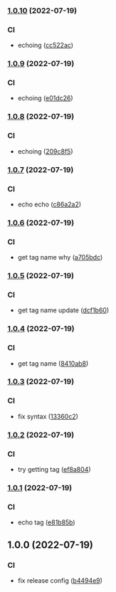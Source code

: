 ### [1.0.10](https://github.com/taylorlroberts7/update-remote-version-manifest-action/compare/v1.0.9...v1.0.10) (2022-07-19)


### CI

* echoing ([cc522ac](https://github.com/taylorlroberts7/update-remote-version-manifest-action/commit/cc522acebc5dade80eeed97997e59ae12bd3d430))

### [1.0.9](https://github.com/taylorlroberts7/update-remote-version-manifest-action/compare/v1.0.8...v1.0.9) (2022-07-19)


### CI

* echoing ([e01dc26](https://github.com/taylorlroberts7/update-remote-version-manifest-action/commit/e01dc26ab200349c1520e163cba40ae74526c549))

### [1.0.8](https://github.com/taylorlroberts7/update-remote-version-manifest-action/compare/v1.0.7...v1.0.8) (2022-07-19)


### CI

* echoing ([209c8f5](https://github.com/taylorlroberts7/update-remote-version-manifest-action/commit/209c8f50a598238b1180c1165d3e1b840afa8f29))

### [1.0.7](https://github.com/taylorlroberts7/update-remote-version-manifest-action/compare/v1.0.6...v1.0.7) (2022-07-19)


### CI

* echo echo ([c86a2a2](https://github.com/taylorlroberts7/update-remote-version-manifest-action/commit/c86a2a21382d50255dda98227e0a920274af51dc))

### [1.0.6](https://github.com/taylorlroberts7/update-remote-version-manifest-action/compare/v1.0.5...v1.0.6) (2022-07-19)


### CI

* get tag name why ([a705bdc](https://github.com/taylorlroberts7/update-remote-version-manifest-action/commit/a705bdc9871db137ac272a6146127099e3f463cd))

### [1.0.5](https://github.com/taylorlroberts7/update-remote-version-manifest-action/compare/v1.0.4...v1.0.5) (2022-07-19)


### CI

* get tag name update ([dcf1b60](https://github.com/taylorlroberts7/update-remote-version-manifest-action/commit/dcf1b602fa12aa1164658f66b54ab7509096ba34))

### [1.0.4](https://github.com/taylorlroberts7/update-remote-version-manifest-action/compare/v1.0.3...v1.0.4) (2022-07-19)


### CI

* get tag name ([8410ab8](https://github.com/taylorlroberts7/update-remote-version-manifest-action/commit/8410ab8e3603eca63922667788d076d5263f01bc))

### [1.0.3](https://github.com/taylorlroberts7/update-remote-version-manifest-action/compare/v1.0.2...v1.0.3) (2022-07-19)


### CI

* fix syntax ([13360c2](https://github.com/taylorlroberts7/update-remote-version-manifest-action/commit/13360c26d6f20ded7bfe09f99712384775652d4e))

### [1.0.2](https://github.com/taylorlroberts7/update-remote-version-manifest-action/compare/v1.0.1...v1.0.2) (2022-07-19)


### CI

* try getting tag ([ef8a804](https://github.com/taylorlroberts7/update-remote-version-manifest-action/commit/ef8a8041835aeec0d8e5551d717b0e5b188ec40a))

### [1.0.1](https://github.com/taylorlroberts7/update-remote-version-manifest-action/compare/v1.0.0...v1.0.1) (2022-07-19)


### CI

* echo tag ([e81b85b](https://github.com/taylorlroberts7/update-remote-version-manifest-action/commit/e81b85ba1c97f3f4df3520b1474fcbde90667ce1))

## 1.0.0 (2022-07-19)


### CI

* fix release config ([b4494e9](https://github.com/taylorlroberts7/update-remote-version-manifest-action/commit/b4494e9601bc8e5071dff870a32164a3647a602c))
